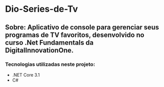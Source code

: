 # Dio-Series-de-Tv

## Sobre: Aplicativo de console para gerenciar seus programas de TV favoritos, desenvolvido no curso .Net Fundamentals da DigitalInnovationOne.

### Tecnologias utilizadas neste projeto:
* .NET Core 3.1
* C#





